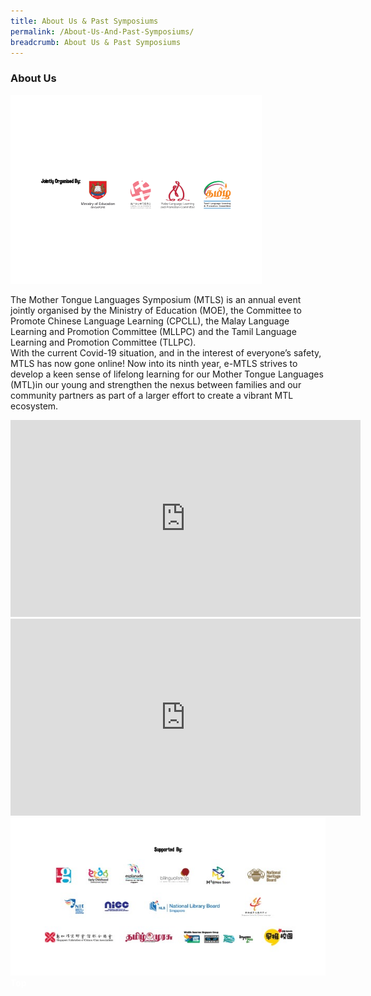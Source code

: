 ```yaml
---
title: About Us & Past Symposiums
permalink: /About-Us-And-Past-Symposiums/
breadcrumb: About Us & Past Symposiums
---
```

### About Us
<img src="/images/Organiser-Banner.png">
<p>The Mother Tongue Languages Symposium (MTLS) is an annual event jointly organised by the Ministry of Education (MOE), the Committee to Promote Chinese Language Learning (CPCLL), the Malay Language Learning and Promotion Committee (MLLPC) and the Tamil Language Learning and Promotion Committee (TLLPC). <br/>
With the current Covid-19 situation, and in the interest of everyone’s safety, MTLS has now gone online! Now into its ninth year, e-MTLS strives to develop a keen sense of lifelong learning for our Mother Tongue Languages (MTL)in our young and strengthen the nexus between families and our community partners as part of a larger effort to create a vibrant MTL ecosystem.</p>

<iframe width="560" height="315" src="https://www.youtube.com/embed/wvuiXKf_bJ4" frameborder="0" allow="accelerometer; autoplay; encrypted-media; gyroscope; picture-in-picture" allowfullscreen></iframe>
<iframe width="560" height="315" src="https://www.youtube.com/embed/RXaW1jeuEj4" frameborder="0" allow="accelerometer; autoplay; encrypted-media; gyroscope; picture-in-picture" allowfullscreen></iframe>
<img src="/images/Supporter-logo-2.jpeg">


<div class="btntop"><a href="#top" style="text-decoration:none;"><span style="color:white"><b>Top</b></span></a></div>
